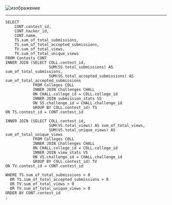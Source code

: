 ![изображение](https://github.com/papchukev/SQL_solutions/assets/149643273/f99ddec1-9639-4a76-b9a6-71c7e4e34376)

----------------------------
    SELECT 
        CONT.contest_id, 
        CONT.hacker_id, 
        CONT.name, 
        TS.sum_of_total_submissions, 
        TS.sum_of_total_accepted_submissions,
        TV.sum_of_total_views, 
        TV.sum_of_total_unique_views 
    FROM Contests CONT 
    INNER JOIN (SELECT COLL.contest_id, 
                       SUM(SS.total_submissions) AS sum_of_total_submissions, 
                       SUM(SS.total_accepted_submissions) AS sum_of_total_accepted_submissions
                FROM Colleges COLL 
                INNER JOIN Challenges CHALL 
                ON CHALL.college_id = COLL.college_id 
                INNER JOIN submission_stats SS 
                ON SS.challenge_id = CHALL.challenge_id 
                GROUP BY COLL.contest_id) TS 
    ON TS.contest_id = CONT.contest_id 
    
    INNER JOIN (SELECT COLL.contest_id, 
                       SUM(VS.total_views) AS sum_of_total_views, 
                       SUM(VS.total_unique_views) AS sum_of_total_unique_views
                FROM Colleges COLL 
                INNER JOIN Challenges CHALL 
                ON CHALL.college_id = COLL.college_id 
                INNER JOIN view_stats VS 
                ON VS.challenge_id = CHALL.challenge_id 
                GROUP BY COLL.contest_id) TV 
    ON TV.contest_id = CONT.contest_id 
   
    WHERE TS.sum_of_total_submissions > 0 
      OR TS.sum_of_total_accepted_submissions > 0 
      OR TV.sum_of_total_views > 0 
      OR TV.sum_of_total_unique_views > 0 
    ORDER BY CONT.contest_id
    ;
